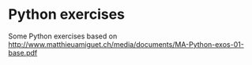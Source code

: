 # Python exercises

Some Python exercises based on http://www.matthieuamiguet.ch/media/documents/MA-Python-exos-01-base.pdf

